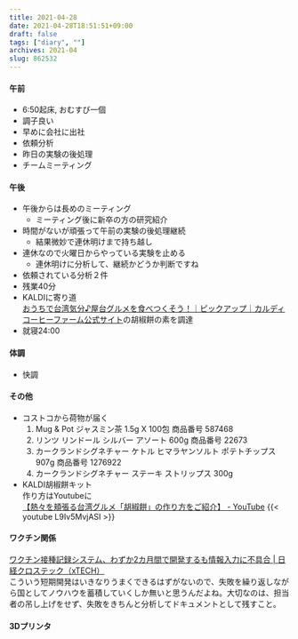 ```yaml
---
title: 2021-04-28
date: 2021-04-28T18:51:51+09:00
draft: false
tags: ["diary", ""]
archives: 2021-04
slug: 862532
---
```

#### 午前
- 6:50起床, おむすび一個
- 調子良い
- 早めに会社に出社
- 依頼分析
- 昨日の実験の後処理
- チームミーティング
#### 午後
- 午後からは長めのミーティング
  - ミーティング後に新卒の方の研究紹介
- 時間がないが頑張って午前の実験の後処理継続
  - 結果微妙で連休明けまで持ち越し
- 連休なので火曜日からやっている実験を止める
  - 連休明けに分析して、継続かどうか判断ですね
- 依頼されている分析２件
- 残業40分
- KALDIに寄り道  
[おうちで台湾気分♪屋台グルメを食べつくそう！｜ピックアップ｜カルディコーヒーファーム公式サイト](https://www.kaldi.co.jp/news/pickup/taiwan.html)の胡椒餅の素を調達  
- 就寝24:00
#### 体調
- 快調
#### その他
- コストコから荷物が届く
  1. Mug & Pot ジャスミン茶 1.5g X 100包 商品番号 587468
  1. リンツ リンドール シルバー アソート 600g 商品番号 22673
  1. カークランドシグネチャー ケトル ヒマラヤンソルト ポテトチップス 907g 商品番号 1276922
  1. カークランドシグネチャー ステーキ ストリップス 300g
- KALDI胡椒餅キット  
作り方はYoutubeに  
[【熱々を頬張る台湾グルメ「胡椒餅」の作り方をご紹介】 - YouTube](https://www.youtube.com/watch?v=L9Iv5MvjASI)
{{< youtube L9Iv5MvjASI >}}
#### ワクチン関係
[ワクチン接種記録システム、わずか2カ月間で開発するも情報入力に不具合 | 日経クロステック（xTECH）](https://xtech.nikkei.com/atcl/nxt/column/18/01157/042000034/)  
こういう短期開発はいきなりうまくできるはずがないので、失敗を繰り返しながら国としてノウハウを蓄積していくしか無いと思うんだよね。大切なのは、担当者の吊し上げをせず、失敗をきちんと分析してドキュメントとして残すこと。
#### 3Dプリンタ